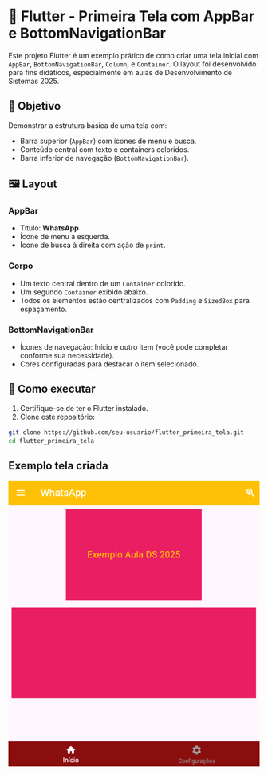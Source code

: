 # 📱 Flutter - Primeira Tela com AppBar e BottomNavigationBar

Este projeto Flutter é um exemplo prático de como criar uma tela inicial com `AppBar`, `BottomNavigationBar`, `Column`, e `Container`. O layout foi desenvolvido para fins didáticos, especialmente em aulas de Desenvolvimento de Sistemas 2025.

## 🎯 Objetivo

Demonstrar a estrutura básica de uma tela com:

- Barra superior (`AppBar`) com ícones de menu e busca.
- Conteúdo central com texto e containers coloridos.
- Barra inferior de navegação (`BottomNavigationBar`).

## 🖼️ Layout

### AppBar

- Título: **WhatsApp**
- Ícone de menu à esquerda.
- Ícone de busca à direita com ação de `print`.

### Corpo

- Um texto central dentro de um `Container` colorido.
- Um segundo `Container` exibido abaixo.
- Todos os elementos estão centralizados com `Padding` e `SizedBox` para espaçamento.

### BottomNavigationBar

- Ícones de navegação: Início e outro item (você pode completar conforme sua necessidade).
- Cores configuradas para destacar o item selecionado.

## 🚀 Como executar

1. Certifique-se de ter o Flutter instalado.
2. Clone este repositório:

````bash
git clone https://github.com/seu-usuario/flutter_primeira_tela.git
cd flutter_primeira_tela
````

## Exemplo tela criada

![alt text](../../img/tela_projeto_componentes.png)